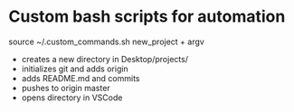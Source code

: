 # Custom bash scripts for automation

source ~/.custom_commands.sh
new_project + argv

  * creates a new directory in Desktop/projects/
  * initializes git and adds origin
  * adds README.md and commits
  * pushes to origin master
  * opens directory in VSCode
